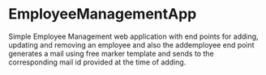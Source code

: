 # EmployeeManagementApp
Simple Employee Management web application with end points for adding, updating and removing an employee
and also the addemployee end point generates a mail using free marker template and sends to the corresponding mail id provided
at the time of adding.
